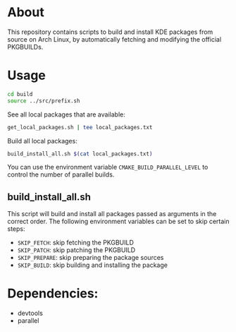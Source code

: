 # About

This repository contains scripts to build and install KDE packages from source on Arch Linux, by automatically fetching and modifying the official PKGBUILDs.

# Usage

```bash
cd build
source ../src/prefix.sh
```

See all local packages that are available:
```bash
get_local_packages.sh | tee local_packages.txt
```

Build all local packages:
```bash
build_install_all.sh $(cat local_packages.txt)
```
You can use the environment variable `CMAKE_BUILD_PARALLEL_LEVEL` to control the number of parallel builds.

## build_install_all.sh

This script will build and install all packages passed as arguments in the correct order.
The following environment variables can be set to skip certain steps:
- `SKIP_FETCH`: skip fetching the PKGBUILD
- `SKIP_PATCH`: skip patching the PKGBUILD
- `SKIP_PREPARE`: skip preparing the package sources
- `SKIP_BUILD`: skip building and installing the package

# Dependencies:

- devtools
- parallel
